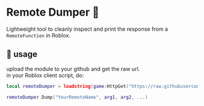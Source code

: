 # Remote Dumper 💾

Lightweight tool to cleanly inspect and print the response from a `RemoteFunction` in Roblox.

## 🚀 usage

upload the module to your github and get the raw url.  
in your Roblox client script, do:  

```lua
local remoteDumper = loadstring(game:HttpGet("https://raw.githubusercontent.com/<your_user>/<repo>/main/remote-dumper.lua"))()

remoteDumper.Dump("YourRemoteName", arg1, arg2, ...)
